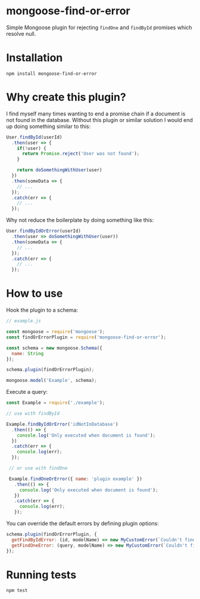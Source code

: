 # mongoose-find-or-error

Simple Mongoose plugin for rejecting `findOne` and `findById` promises which resolve null.

# Installation

```
npm install mongoose-find-or-error
```

# Why create this plugin?

I find myself many times wanting to end a promise chain if a document is not found in the database. Without this plugin or similar solution I would end up doing something similar to this:

```javascript
User.findById(userId)
  .then(user => {
    if(!user) {
      return Promise.reject('User was not found');
    }

    return doSomethingWithUser(user)
  })
  .then(someData => {
    // ...
  });
  .catch(err => {
    // ...
  });
```

Why not reduce the boilerplate by doing something like this:

```javascript
User.findByIdOrError(userId)
  .then(user => doSomethingWithUser(user))
  .then(someData => {
    // ...
  });
  .catch(err => {
    // ...
  });
```

# How to use

Hook the plugin to a schema:

```javascript
// example.js

const mongoose = require('mongoose');
const findOrErrorPlugin = require('mongoose-find-or-error');

const schema = new mongoose.Schema({
  name: String
});

schema.plugin(findOrErrorPlugin);

mongoose.model('Example', schema);
```

Execute a query:

```javascript
const Example = require('./example');

// use with findById

Example.findByIdOrError('idNotInDatabase')
  .then(() => {
    console.log('Only executed when document is found');
  })
  .catch(err => {
    console.log(err);
  });

 // or use with findOne

 Example.findOneOrError({ name: 'plugin example' })
   .then(() => {
     console.log('Only executed when document is found');
   })
   .catch(err => {
     console.log(err);
   });
```

You can override the default errors by defining plugin options:

```javascript
schema.plugin(findOrErrorPlugin, {
  getFindByIdError: (id, modelName) => new MyCustomError(`Couldn't find ${modelName} by id ${id}`),
  getFindOneError: (query, modelName) => new MyCustomError(`Couldn't find ${modelName} with query`)
});
```

# Running tests

```
npm test
```
